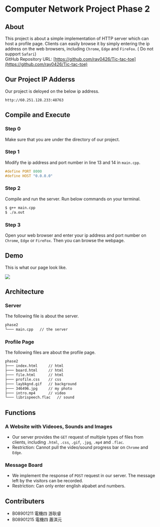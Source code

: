 # Computer Network Project Phase 2
## About
This project is about a simple implementation of HTTP server which can host a profile page. Clients can easily browse it by simply entering the ip address on the web browsers, including `Chrome`, `Edge` and `FireFox`.  ( Do not support `Safari`)\
GitHub Repository URL: [https://github.com/ray0426/Tic-tac-toe](https://github.com/ray0426/Tic-tac-toe) 

## Our Project IP Adderss
Our project is deloyed on the below ip address.

```
http://60.251.128.233:48763
```

## Compile and Execute
### Step 0
Make sure that you are under the directory of our project. 

### Step 1
Modify the ip address and port number in line 13 and 14 in `main.cpp`.

```c++
#define PORT 8000
#define HOST "0.0.0.0"
```

### Step 2
Compile and run the server. Run below commands on your terminal. 

```bash
$ g++ main.cpp
$ ./a.out
```

### Step 3
Open your web browser and enter your ip address and port number on `Chrome`, `Edge` or `FireFox`. Then you can browse the webpage. 

## Demo
This is what our page look like.

![](https://drive.google.com/file/d/15lyMjopYzNLPRqalIy9j1eI02Aun5lDj/view?usp=sharing)

## Architecture
### Server
The following file is about the server. 

```bash
phase2
└─── main.cpp	// the server
```

### Profile Page
The following files are about the profile page.

```bash
phase2
├─── index.html	    // html
├─── board.html     // html
├─── file.html      // html
├─── profile.css	// css
├─── laybkgnd.gif	// background
├─── 346496.jpg		// my photo
├─── intro.mp4      // video
└─── librispeech.flac   // sound
```


## Functions

### A Website with Videoes, Sounds and Images
- Our server provides the `GET` request of multiple types of files from clients, including `.html`, `.css`, `.gif`, `.jpg`, `.mp4` and `.flac`. 
- Restriction: Cannot pull the video/sound progress bar on `Chrome` and `Edge`.
### Message Board
- We implement the response of `POST` request in our server. The message left by the visitors can be recorded.  
- Restriction: Can only enter english alpabet and numbers.

## Contributers

* B08901211 電機四 游耿睿
* B08901215 電機四 蕭淇元
